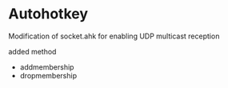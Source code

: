 # Autohotkey

Modification of socket.ahk for enabling UDP multicast reception

added method

  - addmembership
  - dropmembership
